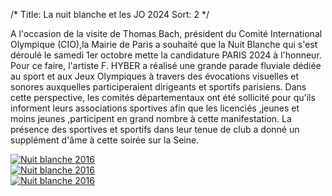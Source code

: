/*
Title: La nuit blanche et les JO 2024
Sort: 2
*/

A l'occasion de la visite de Thomas Bach, président du Comité International Olympique (CIO),la Mairie de Paris a souhaité que la Nuit Blanche qui s'est déroulé le samedi 1er octobre mette la candidature PARIS 2024 à l'honneur.
Pour ce faire, l'artiste F. HYBER a réalisé une grande parade fluviale dédiée au sport et aux Jeux Olympiques à travers des évocations visuelles et sonores auxquelles participeraient dirigeants et sportifs parisiens.
Dans cette perspective, les comités départementaux ont été sollicité pour qu'ils informent leurs associations sportives afin que les licenciés ,jeunes et moins jeunes ,participent en grand nombre à cette manifestation.
La présence des sportives et sportifs dans leur tenue de club a donné un supplément d'âme à cette soirée sur la Seine.

<div class="container-fluid">
  <div class="row">

<div class="col-md-4">
  <a class="fancybox" rel="group" href="/images/pages/nuit-blanche-2016/nuit-blanche-2016-1.jpg">
<img src="/images/pages/nuit-blanche-2016/nuit-blanche-2016-1.jpg" class="img-responsive" alt="Nuit blanche 2016"/>
  </a>
</div>

<div class="col-md-4">
  <a class="fancybox" rel="group" href="/images/pages/nuit-blanche-2016/nuit-blanche-2016-2.jpg">
<img src="/images/pages/nuit-blanche-2016/nuit-blanche-2016-2.jpg" class="img-responsive" alt="Nuit blanche 2016"/>
  </a>
</div>

<div class="col-md-4">
  <a class="fancybox" rel="group" href="/images/pages/nuit-blanche-2016/nuit-blanche-2016-3.jpg">
<img src="/images/pages/nuit-blanche-2016/nuit-blanche-2016-3.jpg" class="img-responsive" alt="Nuit blanche 2016"/>
  </a>
</div>

  </div>
</div>

